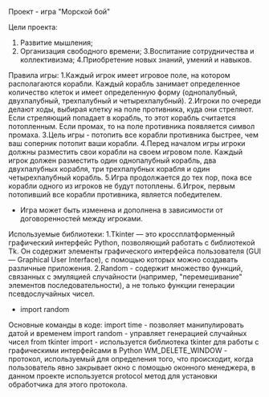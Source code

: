 Проект - игра "Морской бой"

Цели проекта:
1. Развитие мышления;
2. Организация свободного времени;
3.Воспитание сотрудничества и коллективизма;
4.Приобретение новых знаний, умений и навыков.

Правила игры:
1.Каждый игрок имеет игровое поле, на котором располагаются корабли. Каждый корабль занимает определенное количество клеток и имеет определенную форму (однопалубный, двухпалубный, трехпалубный и четырехпалубный).
2.Игроки по очереди делают ходы, выбирая клетку на поле противника, куда они стреляют. Если стреляющий попадает в корабль, то этот корабль считается потопленным. Если промах, то на поле противника появляется символ промаха.
3.Цель игры - потопить все корабли противника быстрее, чем ваш соперник потопит ваши корабли.
4.Перед началом игры игроки должны разместить свои корабли на своем игровом поле. Каждый игрок должен разместить один однопалубный корабль, два двухпалубных корабля, три трехпалубных корабля и один четырехпалубный корабль.
5.Игра продолжается до тех пор, пока все корабли одного из игроков не будут потоплены.
6.Игрок, первым потопивший все корабли противника, является победителем.
* Игра может быть изменена и дополнена в зависимости от договоренностей между игроками.

Используемые библиотеки:
1.Tkinter — это кроссплатформенный графический интерфейс Python, позволяющий работать с библиотекой Tk. Он содержит элементы графического интерфейса пользователя (GUI — Graphical User Interface), с помощью которых можно создавать различные приложения.
2.Random -  содержит множество функций, связанных с эмуляцией случайности (например, "перемешивание" элементов последовательности), а не только функции генерации псевдослучайных чисел.
  - import random

Основные команды в коде: 
import time - позволяет манипулировать датой и временем 
import random - управляет генерацией случайных чисел 
from tkinter import - используется библиотека tkinter для работы с графическими интерфейсами в Python
WM_DELETE_WINDOW - протокол, используемый для определения того, что происходит, когда пользователь явно закрывает окно с помощью оконного менеджера, в данном проекте используется protocol метод для установки обработчика для этого протокола.
